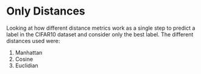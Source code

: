 # Only Distances
Looking at how different distance metrics work as a single step to predict a label in the CIFAR10 dataset and consider only the best label. The different distances used were:
1. Manhattan
2. Cosine
3. Euclidian

